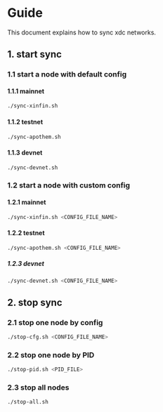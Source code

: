 # Guide

This document explains how to sync xdc networks.

## 1. start sync

### 1.1 start a node with default config

#### 1.1.1 mainnet

```bash
./sync-xinfin.sh
```

#### 1.1.2 testnet

```bash
./sync-apothem.sh
```

#### 1.1.3 devnet

```bash
./sync-devnet.sh
```

### 1.2 start a node with custom config

#### 1.2.1 mainnet

```bash
./sync-xinfin.sh <CONFIG_FILE_NAME>
```

#### 1.2.2 testnet

```bash
./sync-apothem.sh <CONFIG_FILE_NAME>
```

##### 1.2.3 devnet

```bash
./sync-devnet.sh <CONFIG_FILE_NAME>
```

## 2. stop sync

### 2.1 stop one node by config

```bash
./stop-cfg.sh <CONFIG_FILE_NAME>
```

### 2.2 stop one node by PID

```bash
./stop-pid.sh <PID_FILE>
```

### 2.3 stop all nodes

```bash
./stop-all.sh
```
